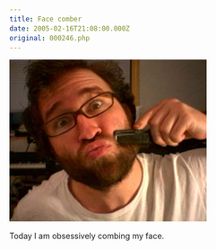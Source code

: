 ```yaml
---
title: Face comber
date: 2005-02-16T21:08:00.000Z
original: 000246.php
---
```


<p class="polaroid" style="--deg: -2deg"><img src="./face-comber.jpg" /></p>

Today I am obsessively combing my face.

<!-- <div class="commentdivider"></div><span class="commentheader">1 Comment</span>

<div class="commentdivider">
<span class="commentauthorbox">Posted by <a href="http://www.pascal.com/cgi-bin/mt/mt-comments.cgi?__mode=red&id=954">brooke</a></span>
<span class="commentdatebox">Thursday, February 17, 2005</span>
<span class="commenttimebox"> 1:32 PM</span>
</div>
<div class="commentbody">precisely.

so i’ve found your extensive Cookie Monster picture collection.

it is by far the funniest thing that i’ve ever seen.

and you are incredibly adorable.

yours truly,

brooke</div> -->
